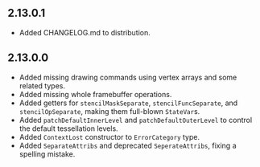 2.13.0.1
--------
* Added CHANGELOG.md to distribution.

2.13.0.0
--------
* Added missing drawing commands using vertex arrays and some related types.
* Added missing whole framebuffer operations.
* Added getters for `stencilMaskSeparate`, `stencilFuncSeparate`, and `stencilOpSeparate`, making them full-blown `StateVar`s.
* Added `patchDefaultInnerLevel` and `patchDefaultOuterLevel` to control the default tessellation levels.
* Added `ContextLost` constructor to `ErrorCategory` type.
* Added `SeparateAttribs` and deprecated `SeperateAttribs`, fixing a spelling mistake.
